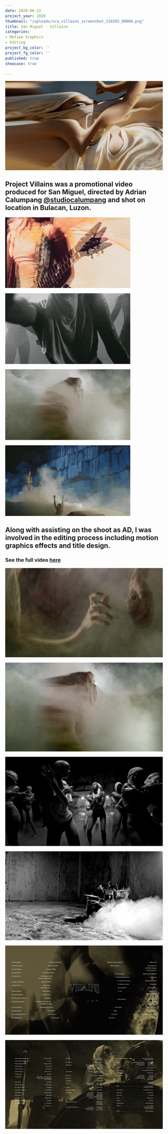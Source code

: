 ```yaml
---
date: 2020-06-22
project_year: 2020
thumbnail: "/uploads/sca_villains_screenshot_210202_00009.png"
title: San Miguel - Villains
categories:
- Motion Graphics
- Editing
project_bg_color: ''
project_fg_color: ''
published: true
showcase: true

---
```

![](/uploads/smb_villainsscreenshot_00006.jpg)

## Project Villains was a promotional video produced for San Miguel, directed by Adrian Calumpang [@studiocalumpang](https://www.instagram.com/studiocalumpang/) and shot on location in Bulacan, Luzon.

<gallery class="col-2">

![](/uploads/smb_villains_01.gif)

![](/uploads/smb_villains_02.gif)

![](/uploads/smb_villains_03.gif)

![](/uploads/smb_villains_04.gif)

</gallery>

## Along with assisting on the shoot as AD, I was involved in the editing process including motion graphics effects and title design.

### See the full video [here](https://www.instagram.com/tv/CFCJwg5nJNt/ "Villains - Video on Instagram")

<gallery class="col-2">

![](/uploads/smb_villainsscreenshot_00008.jpg)

![](/uploads/smb_villainsscreenshot_00009.jpg)

![](/uploads/smb_villainsscreenshot_00010.jpg)

![](/uploads/smb_villainsscreenshot_00011.jpg)

![](/uploads/smb_villainsscreenshot_00002.jpg)

![](/uploads/smb_villainsscreenshot_00003.jpg)

</gallery>
